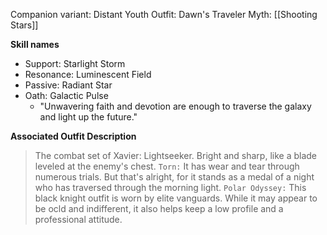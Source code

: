 Companion variant: Distant Youth
Outfit: Dawn's Traveler
Myth: [[Shooting Stars]]

**Skill names**
* Support: Starlight Storm
* Resonance: Luminescent Field
* Passive: Radiant Star
* Oath: Galactic Pulse
	* "Unwavering faith and devotion are enough to traverse the galaxy and light up the future."

**Associated Outfit Description**
> The combat set of Xavier: Lightseeker. Bright and sharp, like a blade leveled at the enemy's chest.
> `Torn:` It has wear and tear through numerous trials. But that's alright, for it stands as a medal of a night who has traversed through the morning light.
> `Polar Odyssey:` This black knight outfit is worn by elite vanguards. While it may appear to be ocld and indifferent, it also helps keep a low profile and a professional attitude.